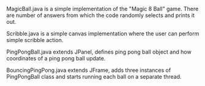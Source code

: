 MagicBall.java is a simple implementation of the "Magic 8 Ball" game. There are number of answers from which the code randomly selects and prints it out.

Scribble.java is a simple canvas implementation where the user can perform simple scribble action.

PingPongBall.java extends JPanel, defines ping pong ball object and how coordinates of a ping pong ball update.

BouncingPingPong.java extends JFrame, adds three instances of PingPongBall class and starts running each ball on a separate thread.
